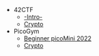 - 42CTF
  - [-Intro-](https://github.com/nuoxoxo/CTF_writeups/blob/main/42ctf__intro.md)
  - [Crypto](https://github.com/nuoxoxo/CTF_writeups/blob/main/42ctf__crypto.md)
- PicoGym
  - [Beginner picoMini 2022](https://github.com/nuoxoxo/CTF_writeups/blob/main/pico__beginner_mini_2022.md)
  - [Crypto](https://github.com/nuoxoxo/CTF_writeups/blob/main/pico__crypto.md)
